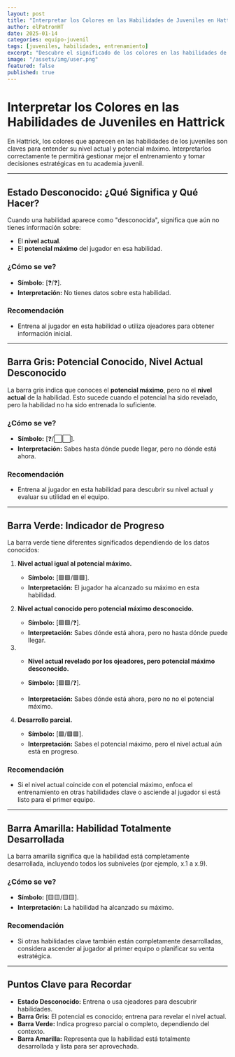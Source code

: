 ```yaml
---
layout: post
title: "Interpretar los Colores en las Habilidades de Juveniles en Hattrick"
author: elPatronHT
date: 2025-01-14
categories: equipo-juvenil
tags: [juveniles, habilidades, entrenamiento]
excerpt: "Descubre el significado de los colores en las habilidades de los juveniles y cómo utilizarlos para optimizar su desarrollo."
image: "/assets/img/user.png"
featured: false
published: true
---
```


# Interpretar los Colores en las Habilidades de Juveniles en Hattrick

En Hattrick, los colores que aparecen en las habilidades de los juveniles son claves para entender su nivel actual y potencial máximo. Interpretarlos correctamente te permitirá gestionar mejor el entrenamiento y tomar decisiones estratégicas en tu academia juvenil.

---

## Estado Desconocido: ¿Qué Significa y Qué Hacer?

Cuando una habilidad aparece como "desconocida", significa que aún no tienes información sobre:

- El **nivel actual**.
- El **potencial máximo** del jugador en esa habilidad.

### ¿Cómo se ve?

- **Símbolo:** [❓/❓].
- **Interpretación:** No tienes datos sobre esta habilidad.

### Recomendación

- Entrena al jugador en esta habilidad o utiliza ojeadores para obtener información inicial.

---

## Barra Gris: Potencial Conocido, Nivel Actual Desconocido

La barra gris indica que conoces el **potencial máximo**, pero no el **nivel actual** de la habilidad. Esto sucede cuando el potencial ha sido revelado, pero la habilidad no ha sido entrenada lo suficiente.

### ¿Cómo se ve?

- **Símbolo:** [❓/⬜⬜].
- **Interpretación:** Sabes hasta dónde puede llegar, pero no dónde está ahora.

### Recomendación

- Entrena al jugador en esta habilidad para descubrir su nivel actual y evaluar su utilidad en el equipo.

---

## Barra Verde: Indicador de Progreso

La barra verde tiene diferentes significados dependiendo de los datos conocidos:

1. **Nivel actual igual al potencial máximo.**

   - **Símbolo:** [🟩🟩/🟩🟩].
   - **Interpretación:** El jugador ha alcanzado su máximo en esta habilidad.

2. **Nivel actual conocido pero potencial máximo desconocido.**

   - **Símbolo:** [🟩🟩/❓].
   - **Interpretación:** Sabes dónde está ahora, pero no hasta dónde puede llegar.

3. - **Nivel actual revelado por los ojeadores, pero potencial máximo desconocido.**

   - **Símbolo:** [🟩🟩/❓].
   - **Interpretación:** Sabes dónde está ahora, pero no no el potencial máximo.

4. **Desarrollo parcial.**
   - **Símbolo:** [🟩/🟩🟩].
   - **Interpretación:** Sabes el potencial máximo, pero el nivel actual aún está en progreso.

### Recomendación

- Si el nivel actual coincide con el potencial máximo, enfoca el entrenamiento en otras habilidades clave o asciende al jugador si está listo para el primer equipo.

---

## Barra Amarilla: Habilidad Totalmente Desarrollada

La barra amarilla significa que la habilidad está completamente desarrollada, incluyendo todos los subniveles (por ejemplo, x.1 a x.9).

### ¿Cómo se ve?

- **Símbolo:** [🟨🟨/🟨🟨].
- **Interpretación:** La habilidad ha alcanzado su máximo.

### Recomendación

- Si otras habilidades clave también están completamente desarrolladas, considera ascender al jugador al primer equipo o planificar su venta estratégica.

---

## Puntos Clave para Recordar

- **Estado Desconocido:** Entrena o usa ojeadores para descubrir habilidades.
- **Barra Gris:** El potencial es conocido; entrena para revelar el nivel actual.
- **Barra Verde:** Indica progreso parcial o completo, dependiendo del contexto.
- **Barra Amarilla:** Representa que la habilidad está totalmente desarrollada y lista para ser aprovechada.
